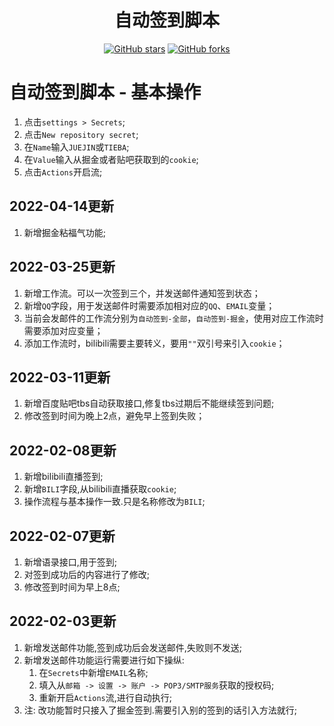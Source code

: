 <div align="center">
<h1 align="center">自动签到脚本</h1>

[![GitHub stars](https://img.shields.io/github/stars/xiaohuanxiong0985/autocheckin?style=flat-square)](https://github.com/xiaohuanxiong0985/autocheckin/stargazers)
[![GitHub forks](https://img.shields.io/github/forks/xiaohuanxiong0985/autocheckin?style=flat-square)](https://github.com/xiaohuanxiong0985/autocheckin/network)

</div>

# 自动签到脚本 - 基本操作

1.  点击`settings > Secrets`;
2.  点击`New repository secret`;
3.  在`Name`输入`JUEJIN`或`TIEBA`;
4.  在`Value`输入从掘金或者贴吧获取到的`cookie`;
5.  点击`Actions`开启流;

##  2022-04-14更新
1.  新增掘金粘福气功能;

##  2022-03-25更新
1.  新增工作流。可以一次签到三个，并发送邮件通知签到状态；
2.  新增`QQ`字段，用于发送邮件时需要添加相对应的`QQ`、`EMAIL`变量；
4.  当前会发邮件的工作流分别为`自动签到-全部`，`自动签到-掘金`，使用对应工作流时需要添加对应变量；
3.  添加工作流时，bilibili需要主要转义，要用`""`双引号来引入`cookie`；

##  2022-03-11更新
1.  新增百度贴吧tbs自动获取接口,修复tbs过期后不能继续签到问题;
2.  修改签到时间为晚上2点，避免早上签到失败；

##  2022-02-08更新

1.  新增bilibili直播签到;
2.  新增`BILI`字段,从bilibili直播获取`cookie`;
3.  操作流程与基本操作一致.只是名称修改为`BILI`;

##  2022-02-07更新

1.  新增语录接口,用于签到;
2.  对签到成功后的内容进行了修改;
3.  修改签到时间为早上8点;

##  2022-02-03更新

1.  新增发送邮件功能,签到成功后会发送邮件,失败则不发送;
2.  新增发送邮件功能运行需要进行如下操纵:
    1.  在`Secrets`中新增`EMAIL`名称;
    2.  填入从`邮箱 -> 设置 -> 账户 -> POP3/SMTP服务`获取的授权码;
    3.  重新开启`Actions`流,进行自动执行;
3.  注: 改功能暂时只接入了掘金签到.需要引入别的签到的话引入方法就行;
